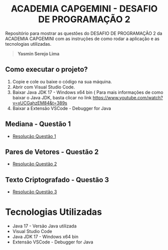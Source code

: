 
<h1 align="center">
ACADEMIA CAPGEMINI - DESAFIO DE PROGRAMAÇÃO 2 
</h1>


Repositório para mostrar as questões do DESAFIO DE PROGRAMAÇÃO 2 da ACADEMIA CAPGEMINI com as instruções de como rodar a aplicação e as tecnologias utilizadas.
> **Yasmin Serejo Lima**

<h2> Como executar o projeto?</h2>

1. Copie e cole ou baixe o código na sua máquina.
2. Abrir com Visual Studio Code.
3. Baixar Java JDK 17 - Windows x64 bin ( Para mais informações de como baixar o Java JDK, basta clicar no link https://www.youtube.com/watch?v=xUCGahzEM84&t=389s
4. Baixar a Extensão VSCode - Debugger for Java



<h2 id="question01">
  Mediana - Questão 1
</h2>

 * [Resolução Questão 1](https://github.com/yasminlimaa/Desafio-de-programa-o-CAPGEMINI-02/blob/main/Desafio%20Capgemini%202022/src/Questao%201/MedianaQuestao1.java)


<h2 id="question02">
  Pares de Vetores - Questão 2
</h2>

* [Resolução Questão 2](https://github.com/yasminlimaa/Desafio-de-programa-o-CAPGEMINI-02/blob/main/Desafio%20Capgemini%202022/src/Questao%202/VetoresQuestao2.java)
	

<h2 id="question03">
  Texto Criptografado - Questão 3
</h2>
	
* [Resolução Questão 3](https://github.com/yasminlimaa/Desafio-de-programa-o-CAPGEMINI-02/blob/main/Desafio%20Capgemini%202022/src/Questao%203/MensagemQuestao3.java)

<h1 id="tecnologias-dependencias">
	Tecnologias Utilizadas
</h1>

<a name = "tech_stack"></a>

- Java 17 - Versão Java utilizada
- Visual Studio Code 
- Java JDK 17 - Windows x64 bin
- Extensão VSCode - Debugger for Java

